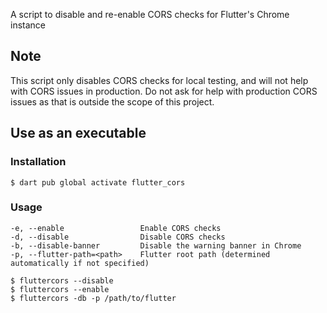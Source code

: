 A script to disable and re-enable CORS checks for Flutter's Chrome instance

## Note
This script only disables CORS checks for local testing, and will not help with CORS issues in production. Do not ask for help with production CORS issues as that is outside the scope of this project.

## Use as an executable

### Installation
```console
$ dart pub global activate flutter_cors
```

### Usage
```console
-e, --enable                 Enable CORS checks
-d, --disable                Disable CORS checks
-b, --disable-banner         Disable the warning banner in Chrome
-p, --flutter-path=<path>    Flutter root path (determined automatically if not specified)

$ fluttercors --disable
$ fluttercors --enable
$ fluttercors -db -p /path/to/flutter
```